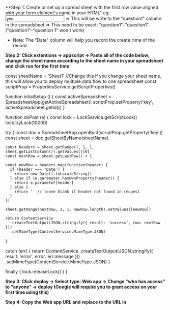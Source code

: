 **Step 1: Create or set up a spread sheet with the first row value aligned with your form element's name in your HTML"
eg: <input name="question1" value="yes"/> => This will be write to the "question1" column in the spreadsheet
=> This need to be exact: "question1"-"question1". ("question1"-"question 1" won't work)
- Note: The "Date" column will help you record the create_time of the record

**Step 2: Click extentions -> appscript -> Paste all of the code below, change the sheet name according to the sheet name in your spreadsheet and click run for the first time**

const sheetName = 'Sheet1' //Change this if you change your sheet name, this will allow you to deploy multiple data flow to one spreadsheet
const scriptProp = PropertiesService.getScriptProperties()

function intialSetup () {
  const activeSpreadsheet = SpreadsheetApp.getActiveSpreadsheet()
  scriptProp.setProperty('key', activeSpreadsheet.getId())
}

function doPost (e) {
  const lock = LockService.getScriptLock()
  lock.tryLock(10000)

  try {
    const doc = SpreadsheetApp.openById(scriptProp.getProperty('key'))
    const sheet = doc.getSheetByName(sheetName)

    const headers = sheet.getRange(1, 1, 1, sheet.getLastColumn()).getValues()[0]
    const nextRow = sheet.getLastRow() + 1
    
    const newRow = headers.map(function(header) {
      if (header === 'Date') {
        return new Date().toLocaleString()
      } else if (e.parameter.hasOwnProperty(header)) {
        return e.parameter[header]
      } else {
        return '' // leave blank if header not found in request
      }
    })

    sheet.getRange(nextRow, 1, 1, newRow.length).setValues([newRow])

    return ContentService
      .createTextOutput(JSON.stringify({ result: 'success', row: nextRow }))
      .setMimeType(ContentService.MimeType.JSON)
  }

  catch (err) {
    return ContentService
      .createTextOutput(JSON.stringify({ result: 'error', error: err.message }))
      .setMimeType(ContentService.MimeType.JSON)
  }

  finally {
    lock.releaseLock()
  }
}

**Step 3: Click deploy -> Select type: Web app -> Change "who has access" to "anyone" -> deploy (Google will require you to grant access on your first time using this)**

**Step 4: Copy the Web app URL and replace to the URL in <Script> tag in index7.html**

**=> FINISH. You can try submit your form using local server or put it on github pages to test it**

